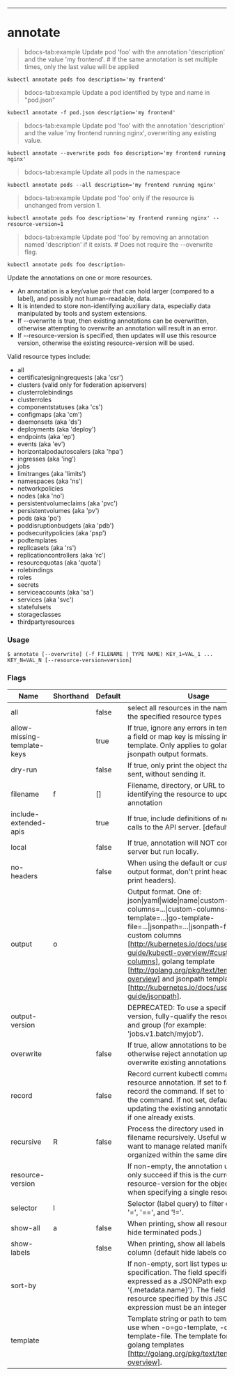 ------------

# annotate

>bdocs-tab:example Update pod 'foo' with the annotation 'description' and the value 'my frontend'. # If the same annotation is set multiple times, only the last value will be applied

```bdocs-tab:example_shell
kubectl annotate pods foo description='my frontend'
```

>bdocs-tab:example Update a pod identified by type and name in "pod.json"

```bdocs-tab:example_shell
kubectl annotate -f pod.json description='my frontend'
```

>bdocs-tab:example Update pod 'foo' with the annotation 'description' and the value 'my frontend running nginx', overwriting any existing value.

```bdocs-tab:example_shell
kubectl annotate --overwrite pods foo description='my frontend running nginx'
```

>bdocs-tab:example Update all pods in the namespace

```bdocs-tab:example_shell
kubectl annotate pods --all description='my frontend running nginx'
```

>bdocs-tab:example Update pod 'foo' only if the resource is unchanged from version 1.

```bdocs-tab:example_shell
kubectl annotate pods foo description='my frontend running nginx' --resource-version=1
```

>bdocs-tab:example Update pod 'foo' by removing an annotation named 'description' if it exists. # Does not require the --overwrite flag.

```bdocs-tab:example_shell
kubectl annotate pods foo description-
```


Update the annotations on one or more resources. 

  * An annotation is a key/value pair that can hold larger (compared to a label), and possibly not human-readable, data.  
  * It is intended to store non-identifying auxiliary data, especially data manipulated by tools and system extensions.  
  * If --overwrite is true, then existing annotations can be overwritten, otherwise attempting to overwrite an annotation will result in an error.  
  * If --resource-version is specified, then updates will use this resource version, otherwise the existing resource-version will be used.  

Valid resource types include: 

  * all  
  * certificatesigningrequests (aka 'csr')  
  * clusters (valid only for federation apiservers)  
  * clusterrolebindings  
  * clusterroles  
  * componentstatuses (aka 'cs')  
  * configmaps (aka 'cm')  
  * daemonsets (aka 'ds')  
  * deployments (aka 'deploy')  
  * endpoints (aka 'ep')  
  * events (aka 'ev')  
  * horizontalpodautoscalers (aka 'hpa')  
  * ingresses (aka 'ing')  
  * jobs  
  * limitranges (aka 'limits')  
  * namespaces (aka 'ns')  
  * networkpolicies  
  * nodes (aka 'no')  
  * persistentvolumeclaims (aka 'pvc')  
  * persistentvolumes (aka 'pv')  
  * pods (aka 'po')  
  * poddisruptionbudgets (aka 'pdb')  
  * podsecuritypolicies (aka 'psp')  
  * podtemplates  
  * replicasets (aka 'rs')  
  * replicationcontrollers (aka 'rc')  
  * resourcequotas (aka 'quota')  
  * rolebindings  
  * roles  
  * secrets  
  * serviceaccounts (aka 'sa')  
  * services (aka 'svc')  
  * statefulsets  
  * storageclasses  
  * thirdpartyresources

### Usage

`$ annotate [--overwrite] (-f FILENAME | TYPE NAME) KEY_1=VAL_1 ... KEY_N=VAL_N [--resource-version=version]`



### Flags

Name | Shorthand | Default | Usage
---- | --------- | ------- | ----- 
all |  | false | select all resources in the namespace of the specified resource types 
allow-missing-template-keys |  | true | If true, ignore any errors in templates when a field or map key is missing in the template. Only applies to golang and jsonpath output formats. 
dry-run |  | false | If true, only print the object that would be sent, without sending it. 
filename | f | [] | Filename, directory, or URL to files identifying the resource to update the annotation 
include-extended-apis |  | true | If true, include definitions of new APIs via calls to the API server. [default true] 
local |  | false | If true, annotation will NOT contact api-server but run locally. 
no-headers |  | false | When using the default or custom-column output format, don't print headers (default print headers). 
output | o |  | Output format. One of: json&#124;yaml&#124;wide&#124;name&#124;custom-columns=...&#124;custom-columns-file=...&#124;go-template=...&#124;go-template-file=...&#124;jsonpath=...&#124;jsonpath-file=... See custom columns [http://kubernetes.io/docs/user-guide/kubectl-overview/#custom-columns], golang template [http://golang.org/pkg/text/template/#pkg-overview] and jsonpath template [http://kubernetes.io/docs/user-guide/jsonpath]. 
output-version |  |  | DEPRECATED: To use a specific API version, fully-qualify the resource, version, and group (for example: 'jobs.v1.batch/myjob'). 
overwrite |  | false | If true, allow annotations to be overwritten, otherwise reject annotation updates that overwrite existing annotations. 
record |  | false | Record current kubectl command in the resource annotation. If set to false, do not record the command. If set to true, record the command. If not set, default to updating the existing annotation value only if one already exists. 
recursive | R | false | Process the directory used in -f, --filename recursively. Useful when you want to manage related manifests organized within the same directory. 
resource-version |  |  | If non-empty, the annotation update will only succeed if this is the current resource-version for the object. Only valid when specifying a single resource. 
selector | l |  | Selector (label query) to filter on, supports '=', '==', and '!='. 
show-all | a | false | When printing, show all resources (default hide terminated pods.) 
show-labels |  | false | When printing, show all labels as the last column (default hide labels column) 
sort-by |  |  | If non-empty, sort list types using this field specification.  The field specification is expressed as a JSONPath expression (e.g. '{.metadata.name}'). The field in the API resource specified by this JSONPath expression must be an integer or a string. 
template |  |  | Template string or path to template file to use when -o=go-template, -o=go-template-file. The template format is golang templates [http://golang.org/pkg/text/template/#pkg-overview]. 


